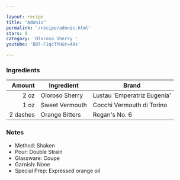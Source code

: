 ```yaml
---

layout: recipe
title: "Adonis"
permalink: '/recipe/adonis.html'
stars: 0
category: 'Oloroso Sherry '
youtube: 'B8l-F1qcTYU&t=48s'

---
```


### Ingredients

| Amount  | Ingredient          | Brand                       |
| -------: | -------------- | --------------------------- |
|     2 oz | Oloroso Sherry | Lustau 'Emperatriz Eugenia' |
|     1 oz | Sweet Vermouth | Cocchi Vermouth di Torino   |
| 2 dashes | Orange Bitters | Regan's No. 6               |

### Notes

- Method: Shaken
- Pour: Double Strain
- Glassware: Coupe
- Garnish: None
- Special Prep: Expressed orange oil

